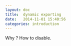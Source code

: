 ```yaml
---
layout: doc
title:  dynamic exporting
date:   2014-11-01 15:40:56
categories: introduction
---
```


Why ?
How to disable.